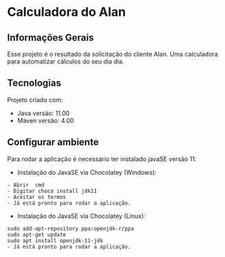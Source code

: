 # Calculadora do Alan

## Informações Gerais
Esse projeto é o resultado da solicitação do cliente Alan. Uma calculadora para automatizar cálculos do seu dia dia.
	
## Tecnologias
Projeto criado com:
* Java versão: 11.00
* Maven versão: 4.00
	
## Configurar ambiente
Para rodar a aplicação é necessário ter  instalado javaSE versão 11:

- Instalação do JavaSE via Chocolatey (Windows):

```
- Abrir  cmd 
- Digitar choco install jdk11
- Aceitar os termos
- Já está pronto para rodar a aplicação.
```

- Instalação do JavaSE via Chocolatey (Linux):
```
sudo add-apt-repository ppa:openjdk-r/ppa
sudo apt-get update
sudo apt install openjdk-11-jdk
- Já está pronto para rodar a aplicação.
```
